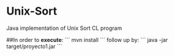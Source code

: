# Unix-Sort
Java implementation of Unix Sort CL program 

##In order to **execute**:
´´´
mvn install
´´´ 
follow up by:
´´´ 
java -jar target/proyecto1.jar
´´´ 


